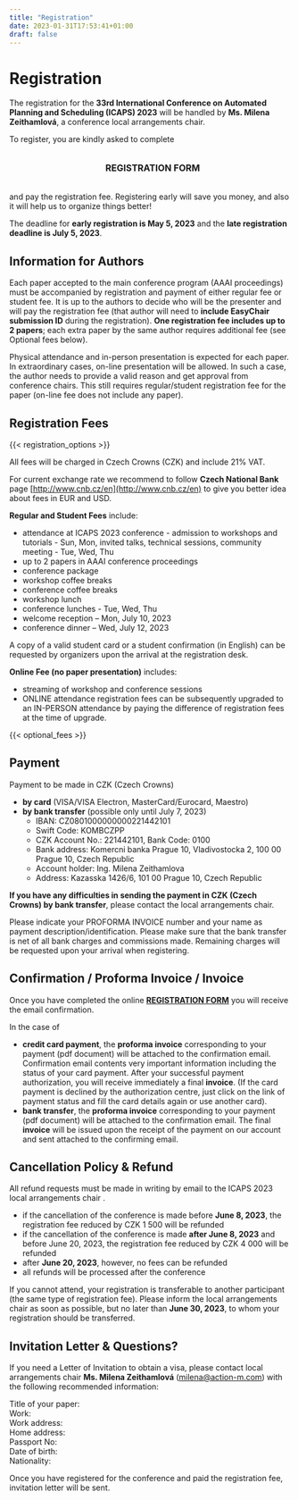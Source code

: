 ```yaml
---
title: "Registration"
date: 2023-01-31T17:53:41+01:00
draft: false
---
```


# Registration

The registration for the **33rd International Conference on Automated Planning and Scheduling (ICAPS) 2023** will be handled by **Ms. Milena Zeithamlová**, a conference local arrangements chair.


To register, you are kindly asked to complete

<div style="width: 100%; padding: 1%; text-align: center;">

<p><span style="font-weight: bold;font-size: 16px;">REGISTRATION FORM</span></p>

</div>


and pay the registration fee. Registering early will save you money, and also it will help us to organize things better!

The deadline for **early registration is May 5, 2023** and the **late registration deadline is July 5, 2023**.

## Information for Authors

Each paper accepted to the main conference program (AAAI proceedings) must be accompanied by registration and payment of either regular fee or student fee. It is up to the authors to decide who will be the presenter and will pay the registration fee (that author will need to **include EasyChair submission ID** during the registration). **One registration fee includes up to 2 papers**; each extra paper by the same author requires additional fee (see Optional fees below).

Physical attendance and in-person presentation is expected for each paper. In extraordinary cases, on-line presentation will be allowed. In such a case, the author needs to provide a valid reason and get approval from conference chairs. This still requires regular/student registration fee for the paper (on-line fee does not include any paper).


## Registration Fees

{{< registration_options >}}


All fees will be charged in Czech Crowns (CZK) and include 21% VAT.

For current exchange rate we recommend to follow **Czech National Bank** page [http://www.cnb.cz/en](http://www.cnb.cz/en) to give you better idea about fees in EUR and USD.

**Regular and Student Fees** include:

* attendance at ICAPS 2023 conference - admission to workshops and tutorials - Sun, Mon, invited talks, technical sessions, community meeting - Tue, Wed, Thu
* up to 2 papers in AAAI conference proceedings 
* conference package
* workshop coffee breaks
* conference coffee breaks 
* workshop lunch 
* conference lunches - Tue, Wed, Thu 
* welcome reception – Mon, July 10, 2023
* conference dinner – Wed, July 12, 2023

A copy of a valid student card or a student confirmation (in English) can be requested by organizers upon the arrival at the registration desk.

**Online Fee (no paper presentation)** includes:

* streaming of workshop and conference sessions 
* ONLINE attendance registration fees can be subsequently upgraded to an IN-PERSON attendance by paying the difference of registration fees at the time of upgrade.

{{< optional_fees >}}

## Payment

Payment to be made in CZK (Czech Crowns)

* **by card** (VISA/VISA Electron, MasterCard/Eurocard, Maestro)
* **by bank transfer** (possible only until July 7, 2023) 
	* IBAN: CZ0801000000000221442101
	* Swift Code: KOMBCZPP
	* CZK Account No.: 221442101, Bank Code: 0100
	* Bank address: Komercni banka Prague 10, Vladivostocka 2, 100 00 Prague 10, Czech Republic
	* Account holder: Ing. Milena Zeithamlova
	* Address: Kazasska 1426/6, 101 00 Prague 10, Czech Republic

**If you have any difficulties in sending the payment in CZK (Czech Crowns) by bank transfer**, please contact the local arrangements chair.

Please indicate your PROFORMA INVOICE number and your name as payment description/identification. Please make sure that the bank transfer is net of all bank charges and commissions made. Remaining charges will be requested upon your arrival when registering.


## Confirmation / Proforma Invoice / Invoice

Once you have completed the online [**REGISTRATION FORM**](https://web.action-m.com/icaps-2023-registration-form/?lang=en) you will receive the email confirmation.

In the case of
* **credit card payment**, the **proforma invoice** corresponding to your payment (pdf document) will be attached to the confirmation email. Confirmation email contents very important information including the status of your card payment. After your successful payment authorization, you will receive immediately a final **invoice**. (If the card payment is declined by the authorization centre, just click on the link of payment status and fill the card details again or use another card).
* **bank transfer**, the **proforma invoice** corresponding to your payment (pdf document) will be attached to the confirmation email. The final **invoice** will be issued upon the receipt of the payment on our account and sent attached to the confirming email.


## Cancellation Policy & Refund

All refund requests must be made in writing by email to the ICAPS 2023 local arrangements chair .

* if the cancellation of the conference is made before **June 8, 2023**, the registration fee reduced by CZK 1 500 will be refunded
* if the cancellation of the conference is made **after June 8, 2023** and before June 20, 2023, the registration fee reduced by CZK 4 000 will be refunded
* after **June 20, 2023**, however, no fees can be refunded
* all refunds will be processed after the conference

If you cannot attend, your registration is transferable to another participant (the same type of registration fee). Please inform the local arrangements chair as soon as possible, but no later than **June 30, 2023**, to whom your registration should be transferred.


## Invitation Letter & Questions? 

If you need a Letter of Invitation to obtain a visa, please contact local arrangements chair **Ms. Milena Zeithamlová** (<milena@action-m.com>) with the following recommended information: 

Title of your paper: \
Work: \
Work address: \
Home address: \
Passport No: \
Date of birth: \
Nationality: 


Once you have registered for the conference and paid the registration fee, invitation letter will be sent.



